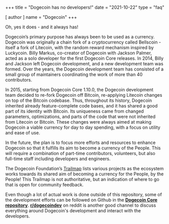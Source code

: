 +++
title = "Dogecoin has no developers!"
date = "2021-10-22"
type = "faq"

[ author ]
  name = "Dogecoin"
+++

Oh, yes it does - and it always has!  

Dogecoin’s primary purpose has always been to be used as a currency. Dogecoin was originally a chain fork of a cryptocurrency called Bellscoin - itself a fork of Litecoin, with the random reward mechanism inspired by Luckycoin. Billy Markus, co-creator of Dogecoin with Jackson Palmer, acted as a solo developer for the first Dogecoin Core releases. In 2014, Billy and Jackson left Dogecoin development, and a new development team was formed.  Over the years, the Dogecoin development team has consisted of a small group of maintainers coordinating the work of more than 40 contributors.

In 2015, starting from Dogecoin Core 1.10.0, the Dogecoin development team decided to re-fork Dogecoin off Bitcoin, re-applying Litecoin changes on top of the Bitcoin codebase. Thus, throughout its history, Dogecoin inherited already feature-complete code bases, and it has shared a good part of its identity with Bitcoin. Its uniqueness came from changed parameters, optimizations, and parts of the code that were not inherited from Litecoin or Bitcoin. These changes were always aimed at making Dogecoin a viable currency for day to day spending, with a focus on utility and ease of use.

In the future, the plan is to focus more efforts and resources to enhance Dogecoin so that it fulfills its aim to become a currency of the People. This will require a combination of part-time contributors, volunteers, but also full-time staff including developers and engineers.   

The Dogecoin Foundation’s [Trailmap](https://foundation.dogecoin.com/trailmap/) lists various projects as the ecosystem works towards its shared aim of becoming a currency for the People, by the People! This Trailmap is not authoritative, but an indication of where to go that is open for community feedback.

Even though a lot of actual work is done outside of this repository, some of the development efforts can be followed on Github in the [**Dogecoin Core repository**](https://github.com/dogecoin/dogecoin). [**r/dogecoindev**](https://reddit.com/r/dogecoindev) on reddit is another good channel to discuss everything around Dogecoin's development and interact with the developers.